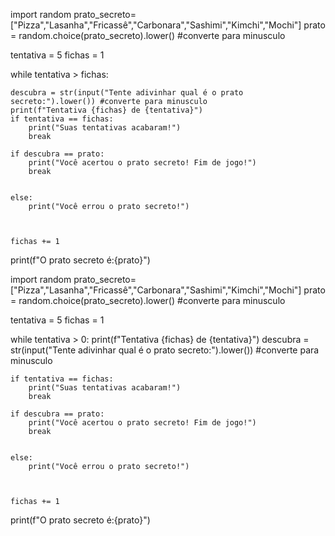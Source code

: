 
import random
prato_secreto=["Pizza","Lasanha","Fricassê","Carbonara","Sashimi","Kimchi","Mochi"]
prato = random.choice(prato_secreto).lower() #converte para minusculo
 
tentativa = 5
fichas = 1
 
while tentativa > fichas:
   
    descubra = str(input("Tente adivinhar qual é o prato secreto:").lower()) #converte para minusculo
    print(f"Tentativa {fichas} de {tentativa}")
    if tentativa == fichas:
        print("Suas tentativas acabaram!")
        break
 
    if descubra == prato:
        print("Você acertou o prato secreto! Fim de jogo!")
        break
 
 
    else:
        print("Você errou o prato secreto!")
 
 
 
    fichas += 1
print(f"O prato secreto é:{prato}")    
 
import random
prato_secreto=["Pizza","Lasanha","Fricassê","Carbonara","Sashimi","Kimchi","Mochi"]
prato = random.choice(prato_secreto).lower() #converte para minusculo
 
tentativa = 5
fichas = 1
 
while tentativa > 0:
    print(f"Tentativa {fichas} de {tentativa}")
    descubra = str(input("Tente adivinhar qual é o prato secreto:").lower()) #converte para minusculo
   
    if tentativa == fichas:
        print("Suas tentativas acabaram!")
        break
 
    if descubra == prato:
        print("Você acertou o prato secreto! Fim de jogo!")
        break
 
 
    else:
        print("Você errou o prato secreto!")
 
 
 
    fichas += 1
print(f"O prato secreto é:{prato}")    
 
